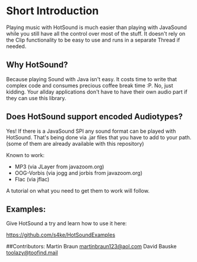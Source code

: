 # Short Introduction
Playing music with HotSound is much easier than playing with JavaSound while you still have all the control over most of the stuff. It doesn't rely on the Clip functionality to be easy to use and runs in a separate Thread if needed.

## Why HotSound?
Because playing Sound with Java isn't easy. It costs time to write that complex code and consumes precious coffee break time :P. No, just kidding. Your allday applications don't have to have their own audio part if they can use this library.

## Does HotSound support encoded Audiotypes?
Yes! If there is a JavaSound SPI any sound format can be played with HotSound. That's being done via .jar files that you have to add to your path.
(some of them are already available with this repository)

Known to work:
* MP3 (via JLayer from javazoom.org)
* OOG-Vorbis (via jogg and jorbis from javazoom.org)
* Flac (via jflac)

A tutorial on what you need to get them to work will follow.

## Examples:
Give HotSound a try and learn how to use it here:

https://github.com/s4ke/HotSoundExamples

##Contributors:
Martin Braun <martinbraun123@aol.com>
David Bauske <toolazy@toofind.mail>